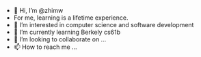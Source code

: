 - 👋 Hi, I’m @zhimw 
- For me, learning is a lifetime experience.
- 👀 I’m interested in computer science and software development
- 🌱 I’m currently learning Berkely cs61b
- 💞️ I’m looking to collaborate on ...
- 📫 How to reach me ...

<!---
zhimw/zhimw is a ✨ special ✨ repository because its `README.md` (this file) appears on your GitHub profile.
You can click the Preview link to take a look at your changes.
--->
